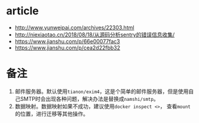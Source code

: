 # article

- http://www.yunweipai.com/archives/22303.html
- http://niexiaotao.cn/2018/08/18/从源码分析sentry的错误信息收集/
- https://www.jianshu.com/p/66e00077fac3
- https://www.jianshu.com/p/cea2d22fbb32


# 备注

1. 邮件服务器。默认使用`tianon/exim4`，这是个简单的邮件服务器，但是使用自己SMTP时会出现各种问题，解决办法是替换成`namshi/smtp`。
2. 数据映射。数据映射如果不成功，建议使用`docker inspect <>`， 查看`mount`的位置，进行迁移等其他操作。
